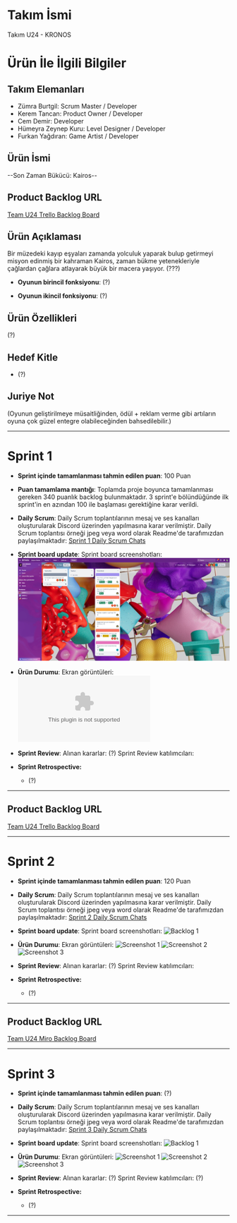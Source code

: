 # **Takım İsmi**

Takım U24 - KRONOS

# Ürün İle İlgili Bilgiler

## Takım Elemanları
- Zümra Burtgil: Scrum Master / Developer
- Kerem Tancan: Product Owner / Developer
- Cem Demir: Developer
- Hümeyra Zeynep Kuru: Level Designer / Developer
- Furkan Yağdıran: Game Artist / Developer

## Ürün İsmi

--Son Zaman Bükücü: Kairos--

## Product Backlog URL

[Team U24 Trello Backlog Board](https://trello.com/b/RFdBuU0c/spri%CC%87nt-1)

## Ürün Açıklaması

Bir müzedeki kayıp eşyaları zamanda yolculuk yaparak bulup getirmeyi misyon edinmiş bir kahraman Kairos, zaman bükme yetenekleriyle çağlardan çağlara atlayarak büyük bir macera yaşıyor. (???)


- **Oyunun birincil fonksiyonu**: (?)

- **Oyunun ikincil fonksiyonu**: (?)

## Ürün Özellikleri

(?)

## Hedef Kitle

- (?)


## Juriye Not

(Oyunun geliştirilmeye müsaitliğinden, ödül + reklam verme gibi artıların oyuna çok güzel entegre olabileceğinden bahsedilebilir.)


---

# Sprint 1

- **Sprint içinde tamamlanması tahmin edilen puan**: 100 Puan


- **Puan tamamlama mantığı**: Toplamda proje boyunca tamamlanması gereken 340 puanlık backlog bulunmaktadır. 3 sprint'e bölündüğünde ilk sprint'in en azından 100 ile başlaması gerektiğine karar verildi.


- **Daily Scrum**: Daily Scrum toplantılarının mesaj ve ses kanalları oluşturularak Discord üzerinden yapılmasına karar verilmiştir. Daily Scrum toplantısı örneği jpeg veya word olarak Readme'de tarafımızdan paylaşılmaktadır: [Sprint 1 Daily Scrum Chats](https://github.com/KeremTancan/OUA_Bootcamp_U-24/blob/main/Assets/ProjectManagement/Sprint%201%20Documents/1.SPRİNT%20(dailyscrumgörüntüleri).docx)

- **Sprint board update**: Sprint board screenshotları: 
![Backlog 1](https://github.com/KeremTancan/OUA_Bootcamp_U-24/blob/main/Assets/ProjectManagement/Sprint%201%20Documents/1.%20sprint%20sonu.jpeg) 


- **Ürün Durumu**: Ekran görüntüleri:
  ![Screenshots](https://github.com/KeremTancan/OUA_Bootcamp_U-24/blob/main/Assets/ProjectManagement/Sprint%201%20Documents/1.SPRİNT%20(dailyscrumgörüntüleri).docx)
  
- **Sprint Review**: 
Alınan kararlar: (?)
Sprint Review katılımcıları: 

- **Sprint Retrospective:**
  - (?)


---

## Product Backlog URL

[Team U24 Trello Backlog Board](https://trello.com/b/tn26rrG3/spri%CC%87nt-2)

---

# Sprint 2

- **Sprint içinde tamamlanması tahmin edilen puan**: 120 Puan

- **Daily Scrum**: Daily Scrum toplantılarının mesaj ve ses kanalları oluşturularak Discord üzerinden yapılmasına karar verilmiştir. Daily Scrum toplantısı örneği jpeg veya word olarak Readme'de tarafımızdan paylaşılmaktadır: [Sprint 2 Daily Scrum Chats]()

- **Sprint board update**: Sprint board screenshotları: 
![Backlog 1]() 


- **Ürün Durumu**: Ekran görüntüleri:
  ![Screenshot 1]()
  ![Screenshot 2]()
  ![Screenshot 3]()
- **Sprint Review**: 
Alınan kararlar: (?) 
Sprint Review katılımcıları: 

- **Sprint Retrospective:**

  - (?)


---

## Product Backlog URL

[Team U24 Miro Backlog Board](https://trello.com/b/qiuc8Jgr/spri%CC%87nt-3)

---

# Sprint 3

- **Sprint içinde tamamlanması tahmin edilen puan**: (?)


- **Daily Scrum**: Daily Scrum toplantılarının mesaj ve ses kanalları oluşturularak Discord üzerinden yapılmasına karar verilmiştir. Daily Scrum toplantısı örneği jpeg veya word olarak Readme'de tarafımızdan paylaşılmaktadır: [Sprint 3 Daily Scrum Chats]()

- **Sprint board update**: Sprint board screenshotları: 
![Backlog 1]() 


- **Ürün Durumu**: Ekran görüntüleri:
  ![Screenshot 1]()
  ![Screenshot 2]()
  ![Screenshot 3]()


- **Sprint Review**: 
Alınan kararlar: (?)
Sprint Review katılımcıları: (?)

- **Sprint Retrospective:**

  - (?)


---
